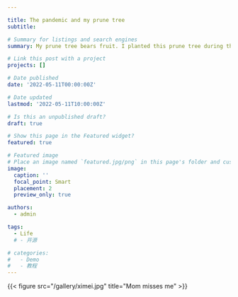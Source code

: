 ```yaml
---

title: The pandemic and my prune tree
subtitle: 

# Summary for listings and search engines
summary: My prune tree bears fruit. I planted this prune tree during the pandemic in 2019. The tree starts to bear fruit, the pandemic is still around. Maybe the pandemic will disappear when my coffee tree bear fruit. Or, maybe my coffee tree will actually bear fruit...

# Link this post with a project
projects: []

# Date published
date: '2022-05-11T00:00:00Z'

# Date updated
lastmod: '2022-05-11T10:00:00Z'

# Is this an unpublished draft?
draft: true

# Show this page in the Featured widget?
featured: true

# Featured image
# Place an image named `featured.jpg/png` in this page's folder and customize its options here.
image:
  caption: ''
  focal_point: Smart
  placement: 2
  preview_only: true

authors:
  - admin

tags:
  - Life
  # - 开源

# categories:
#   - Demo
#   - 教程
---
```

{{< figure src="/gallery/ximei.jpg" title="Mom misses me" >}}



<!-- 
## Overview

Are you David? -->


